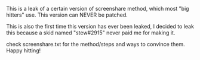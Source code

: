 This is a leak of a certain version of screenshare method, which most "big hitters" use. This version can NEVER be patched.

This is also the first time this version has ever been leaked, I decided to leak this because a skid named "stew#2915" never paid me for making it.

check screenshare.txt for the method/steps and ways to convince them.
Happy hitting!


